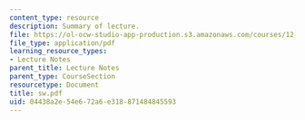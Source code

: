 ```yaml
---
content_type: resource
description: Summary of lecture.
file: https://ol-ocw-studio-app-production.s3.amazonaws.com/courses/12-802-wave-motions-in-the-ocean-and-atmosphere-spring-2004/04438a2e54e672a6e318871484845593_sw.pdf
file_type: application/pdf
learning_resource_types:
- Lecture Notes
parent_title: Lecture Notes
parent_type: CourseSection
resourcetype: Document
title: sw.pdf
uid: 04438a2e-54e6-72a6-e318-871484845593
---
```

